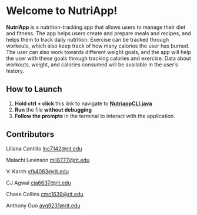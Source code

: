 # Welcome to NutriApp!
**NutriApp** is a nutrition-tracking app that allows users to manage their diet and fitness. The app helps users create and prepare meals and recipes, and helps them to track daily nutrition. Exercise can be tracked through workouts, which also keep track of how many calories the user has burned. The user can also work towards different weight goals, and the app will help the user with these goals through tracking calories and exercise. Data about workouts, weight, and calories consumed will be available in the user’s history.

## How to Launch
1. **Hold ctrl + click** this link to navigate to [**NutriappCLI.java**](./src\main\java\design\View\NutriappCLI.java)
2. **Run** the file **without debugging**
3. **Follow the prompts** in the terminal to interact with the application.

## Contributors
Liliana Cantillo <lnc7142@rit.edu>

Malachi Levinson <mll8777@rit.edu>

V. Karch <vfk4083@rit.edu>

CJ Agwai <cja6637@rit.edu>

Chase Collins <cmc1639@rit.edu>

Anthony Guo <ayg9231@rit.edu>
